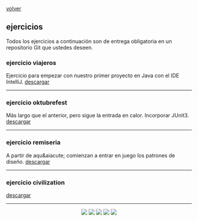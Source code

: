 [volver](index.md)<br/>
## ejercicios
Todos los ejercicios a continuaci&oacute;n son de entrega obligatoria en un repositorio Git que ustedes deseen.

<!--
### ejercicios preliminares
se sugiere hacer en java los siguientes ejercicios de las guías de objetos 1<br>
 * guía 9:<br/>
     ejercicio 2 - plagas<br/>
     ejercicio 5 - emisoras de radio<br/>
     ejercicio 7 - oktubrefest<br/>
     ejercicio 9 - faceless<br/>
 * guía 10:<br/>
     ejercicio 2 - fútbol virtual<br/>
     ejercicio 3 - datos de ciudades<br/>
     ejercicio 6 - búsqueda de aspirantes&nbsp;<a href="material/documentos/ejercicios/examen.zip" target="_blank">examen</a><br/>
     ejercicio 7 - pepero<br/>
-->
<!--
<a href="https://objetos1wollokunq.gitlab.io/material/#guides" target="_blank">Ir a gu&iacute;as de objetos 1</a><br/>
-->

### ejercicio viajeros
Ejercicio para empezar con nuestro primer proyecto en Java con el IDE IntelliJ.
<a href="material/documentos/ejercicios/objetos2-ejercicio-viajeros.pdf" target="_blank">descargar</a>

<hr/>

### ejercicio oktubrefest
Más largo que el anterior, pero sigue la entrada en calor. Incorporar JUnit3.
<a href="material/documentos/ejercicios/objetos2-ejercicio-oktubrefest" target="_blank">descargar</a>

<hr/>

### ejercicio remiseria
A partir de aqu&aiacute; comienzan a entrar en juego los patrones de diseño.
<a href="material/documentos/ejercicios/objetos2-ejercicio-remiseria.pdf" target="_blank">descargar</a>

<!--
### ejercicio mercaderia
<a href="material/documentos/ejercicios/mercaderia.pdf" target="_blank">descargar</a>
<hr/>
### ejercicio minions
<a href="material/documentos/ejercicios/minions-modificado.pdf" target="_blank">descargar</a>
<hr/>
-->

<hr/>

### ejercicio civilization
<a href="material/documentos/ejercicios/objetos2-ejercicio-civilization.pdf" target="_blank">descargar</a>

<!--
### ejercicio monster of rock
<a href="material/documentos/ejercicios/monsters-of-rock.pdf" target="_blank">descargar</a><br/>
<a href="material/documentos/ejercicios/monsters-of-rock-comentarios.pdf" target="_blank">descargar comentarios</a>
<hr/>
### ejercicio webserver
<a href="material/documentos/ejercicios/webserver.pdf" target="_blank">descargar</a>
<hr/>
### ejercicio ventas aereas
Hay dos versiones, con la misma base y requerimientos diferentes.
  - Versión de junio 2017 
    <a href="material/documentos/ejercicios/ventas-aereas.pdf" target="_blank">descargar</a>
  - Versión de octubre 2017 
    <a href="material/documentos/ejercicios/ventas-aereas-201710.pdf" target="_blank">descargar</a>
Esta es una propuesta de construcción de UI en Arena, sobre la versión de octubre.
<a href="material/documentos/ejercicios/ventas-aereas-ui-arena.pdf" target="_blank">descargar</a>
<hr/>
### ejercicio toxi-taxi
<a href="material/documentos/ejercicios/toxitaxi.pdf" target="_blank">descargar</a>
Aspectos para trabajar en este ejercicio
  - Modelar un dominio un poco más grande.
  - Aplicar varias acciones sobre un mismo objeto.
  - Dos patrones de diseño: *State* y *Observer*.
  - Conectar partes construidas por separado.
<br/>
Sobre este dominio, también se propone una secuencia de actividades para trabajar sobre la interfaz Web a partir de la implementación que está en el repositorio GitHub 
<a href="https://github.com/obj2-material/toxitaxi-modelo-ui.git" target="_blank">https://github.com/obj2-material/toxitaxi-modelo-ui.git</a> <br/> <br/>
El enunciado de estas actividades se puede
<a href="material/documentos/ejercicios/Toxi-taxi Wicket - ejercicios.pdf" target="_blank">descargar usando este link</a>.
<hr/>
### ejercicio car service
<a href="material/documentos/ejercicios/car-service.pdf" target="_blank">descargar</a>
<hr/>
### ejercicio personajes y animales
<a href="material/documentos/ejercicios/personajes-animales.pdf" target="_blank">descargar</a>
<hr/>
### ejercicio venta masiva
<a href="material/documentos/ejercicios/venta-masiva.pdf" target="_blank">descargar</a>
-->

<hr/>

<center><img src="imagenes/logo-java-1.png" />&nbsp;<img src="imagenes/logo-linux-1.png" />&nbsp;<img src="imagenes/logo-java-2.png" />&nbsp;<img src="imagenes/logo-tomcat.png" />&nbsp;<img src="imagenes/logo-lamadrid-1.png" /></center>

